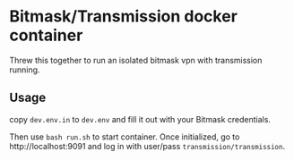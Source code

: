 # Bitmask/Transmission docker container

Threw this together to run an isolated bitmask vpn with transmission running.

## Usage

copy `dev.env.in` to `dev.env` and fill it out with your Bitmask credentials.

Then use `bash run.sh` to start container. Once initialized, go to http://localhost:9091 and log in with user/pass `transmission/transmission`.

[riseup]: https://github.com/jweede/riseup-vpn-transmission-docker
[bitmask-vpn]: https://0xacab.org/leap/bitmask-vpn
[transmission]: https://transmissionbt.com/
